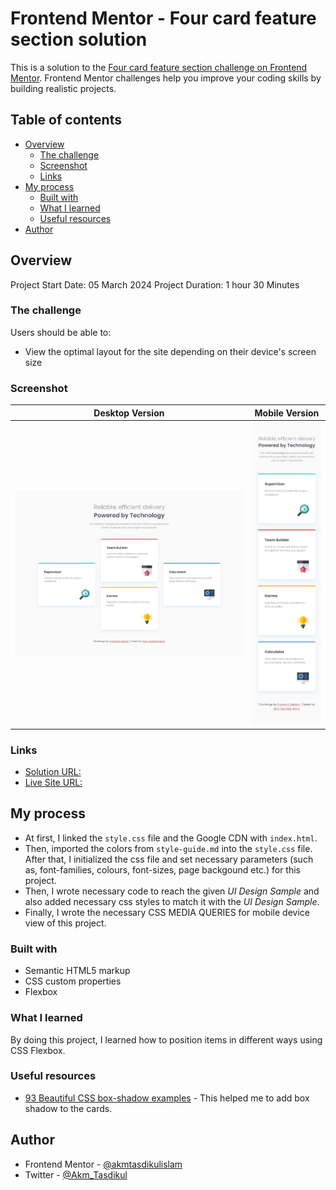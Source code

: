 # Frontend Mentor - Four card feature section solution

This is a solution to the [Four card feature section challenge on Frontend Mentor](https://www.frontendmentor.io/challenges/four-card-feature-section-weK1eFYK). Frontend Mentor challenges help you improve your coding skills by building realistic projects.

## Table of contents

- [Overview](#overview)
  - [The challenge](#the-challenge)
  - [Screenshot](#screenshot)
  - [Links](#links)
- [My process](#my-process)
  - [Built with](#built-with)
  - [What I learned](#what-i-learned)
  - [Useful resources](#useful-resources)
- [Author](#author)

## Overview

Project Start Date: 05 March 2024
Project Duration: 1 hour 30 Minutes

### The challenge

Users should be able to:

- View the optimal layout for the site depending on their device's screen size

### Screenshot

| Desktop Version                         | Mobile Version                         |
| --------------------------------------- | -------------------------------------- |
| ![](./screenshots/desktop-version.jpeg) | ![](./screenshots/mobile-version.jpeg) |

### Links

- [Solution URL:](https://github.com/akmtasdikulislam/four-card-feature-section)
- [Live Site URL:](https://akmtasdikulislam.github.io/four-card-feature-section/)

## My process

- At first, I linked the `style.css` file and the Google CDN with `index.html`.
- Then, imported the colors from `style-guide.md` into the `style.css` file. After that, I initialized the css file and set necessary parameters (such as, font-families, colours, font-sizes, page backgound etc.) for this project.
- Then, I wrote necessary code to reach the given _UI Design Sample_ and also added necessary css styles to match it with the _UI Design Sample_.
- Finally, I wrote the necessary CSS MEDIA QUERIES for mobile device view of this project.

### Built with

- Semantic HTML5 markup
- CSS custom properties
- Flexbox

### What I learned

By doing this project, I learned how to position items in different ways using CSS Flexbox.

### Useful resources

- [93 Beautiful CSS box-shadow examples](https://getcssscan.com/css-box-shadow-examples) - This helped me to add box shadow to the cards.

## Author

- Frontend Mentor - [@akmtasdikulislam](https://www.frontendmentor.io/profile/akmtasdikulislam)
- Twitter - [@Akm_Tasdikul](https://www.twitter.com/Akm_Tasdikul)
